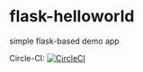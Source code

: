 # flask-helloworld
simple flask-based demo app

Circle-CI: [![CircleCI](https://circleci.com/gh/demikl/flask-helloworld/tree/master.svg?style=svg)](https://circleci.com/gh/demikl/flask-helloworld/tree/master)